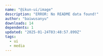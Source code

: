```yaml
---
name: "@ikun-ui/image"
description: "ERROR: No README data found!"
author: "baiwusanyu"
downloads: 14
dependents: 1
updated: "2025-01-24T03:48:57.899Z"
tags: 
  - ui
  - media
---
```

